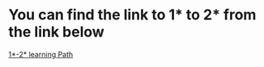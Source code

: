 # You can find the link to 1* to 2* from the link below

[1*-2* learning Path](https://www.codechef.com/learn/1to2stars)